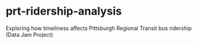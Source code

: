 # prt-ridership-analysis
Exploring how timeliness affects Pittsburgh Regional Transit bus ridership (Data Jam Project)
